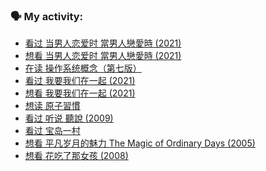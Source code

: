 ### 🗣 My activity:

<!-- DOUBAN-ACTIVITIES:START -->
- [看过 当男人恋爱时 當男人戀愛時‎ (2021)](https://www.douban.com/people/153932994/status/3475484601/)
- [想看 当男人恋爱时 當男人戀愛時‎ (2021)](https://www.douban.com/people/153932994/status/3469074369/)
- [在读 操作系统概念（第七版）](https://www.douban.com/people/153932994/status/3467325635/)
- [看过 我要我们在一起‎ (2021)](https://www.douban.com/people/153932994/status/3454449218/)
- [想看 我要我们在一起‎ (2021)](https://www.douban.com/people/153932994/status/3443633630/)
- [想读 原子習慣](https://www.douban.com/people/153932994/status/3429469824/)
- [看过 听说 聽說‎ (2009)](https://www.douban.com/people/153932994/status/3425741989/)
- [看过 宝岛一村](https://www.douban.com/people/153932994/status/3404215160/)
- [想看 平凡岁月的魅力 The Magic of Ordinary Days‎ (2005)](https://www.douban.com/people/153932994/status/3395508497/)
- [想看 花吃了那女孩‎ (2008)](https://www.douban.com/people/153932994/status/3357840857/)
<!-- DOUBAN-ACTIVITIES:END -->
